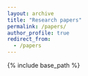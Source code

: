 ```yaml
---
layout: archive
title: "Research papers"
permalink: /papers/
author_profile: true
redirect_from:
  - /papers
---
```


{% include base_path %}

